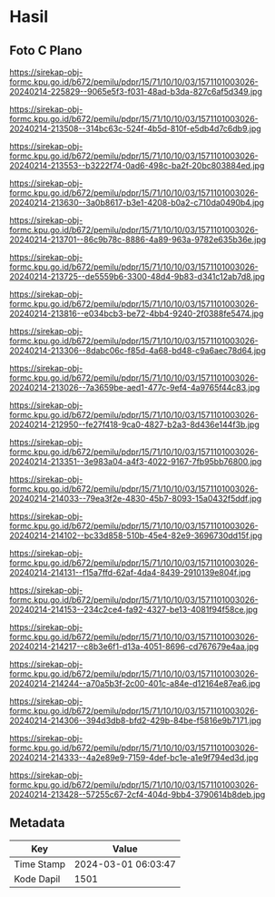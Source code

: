 # Hasil

## Foto C Plano

https://sirekap-obj-formc.kpu.go.id/b672/pemilu/pdpr/15/71/10/10/03/1571101003026-20240214-225829--9065e5f3-f031-48ad-b3da-827c6af5d349.jpg

https://sirekap-obj-formc.kpu.go.id/b672/pemilu/pdpr/15/71/10/10/03/1571101003026-20240214-213508--314bc63c-524f-4b5d-810f-e5db4d7c6db9.jpg

https://sirekap-obj-formc.kpu.go.id/b672/pemilu/pdpr/15/71/10/10/03/1571101003026-20240214-213553--b3222f74-0ad6-498c-ba2f-20bc803884ed.jpg

https://sirekap-obj-formc.kpu.go.id/b672/pemilu/pdpr/15/71/10/10/03/1571101003026-20240214-213630--3a0b8617-b3e1-4208-b0a2-c710da0490b4.jpg

https://sirekap-obj-formc.kpu.go.id/b672/pemilu/pdpr/15/71/10/10/03/1571101003026-20240214-213701--86c9b78c-8886-4a89-963a-9782e635b36e.jpg

https://sirekap-obj-formc.kpu.go.id/b672/pemilu/pdpr/15/71/10/10/03/1571101003026-20240214-213725--de5559b6-3300-48d4-9b83-d341c12ab7d8.jpg

https://sirekap-obj-formc.kpu.go.id/b672/pemilu/pdpr/15/71/10/10/03/1571101003026-20240214-213816--e034bcb3-be72-4bb4-9240-2f0388fe5474.jpg

https://sirekap-obj-formc.kpu.go.id/b672/pemilu/pdpr/15/71/10/10/03/1571101003026-20240214-213306--8dabc06c-f85d-4a68-bd48-c9a6aec78d64.jpg

https://sirekap-obj-formc.kpu.go.id/b672/pemilu/pdpr/15/71/10/10/03/1571101003026-20240214-213026--7a3659be-aed1-477c-9ef4-4a9765f44c83.jpg

https://sirekap-obj-formc.kpu.go.id/b672/pemilu/pdpr/15/71/10/10/03/1571101003026-20240214-212950--fe27f418-9ca0-4827-b2a3-8d436e144f3b.jpg

https://sirekap-obj-formc.kpu.go.id/b672/pemilu/pdpr/15/71/10/10/03/1571101003026-20240214-213351--3e983a04-a4f3-4022-9167-7fb95bb76800.jpg

https://sirekap-obj-formc.kpu.go.id/b672/pemilu/pdpr/15/71/10/10/03/1571101003026-20240214-214033--79ea3f2e-4830-45b7-8093-15a0432f5ddf.jpg

https://sirekap-obj-formc.kpu.go.id/b672/pemilu/pdpr/15/71/10/10/03/1571101003026-20240214-214102--bc33d858-510b-45e4-82e9-3696730dd15f.jpg

https://sirekap-obj-formc.kpu.go.id/b672/pemilu/pdpr/15/71/10/10/03/1571101003026-20240214-214131--f15a7ffd-62af-4da4-8439-2910139e804f.jpg

https://sirekap-obj-formc.kpu.go.id/b672/pemilu/pdpr/15/71/10/10/03/1571101003026-20240214-214153--234c2ce4-fa92-4327-be13-4081f94f58ce.jpg

https://sirekap-obj-formc.kpu.go.id/b672/pemilu/pdpr/15/71/10/10/03/1571101003026-20240214-214217--c8b3e6f1-d13a-4051-8696-cd767679e4aa.jpg

https://sirekap-obj-formc.kpu.go.id/b672/pemilu/pdpr/15/71/10/10/03/1571101003026-20240214-214244--a70a5b3f-2c00-401c-a84e-d12164e87ea6.jpg

https://sirekap-obj-formc.kpu.go.id/b672/pemilu/pdpr/15/71/10/10/03/1571101003026-20240214-214306--394d3db8-bfd2-429b-84be-f5816e9b7171.jpg

https://sirekap-obj-formc.kpu.go.id/b672/pemilu/pdpr/15/71/10/10/03/1571101003026-20240214-214333--4a2e89e9-7159-4def-bc1e-a1e9f794ed3d.jpg

https://sirekap-obj-formc.kpu.go.id/b672/pemilu/pdpr/15/71/10/10/03/1571101003026-20240214-213428--57255c67-2cf4-404d-9bb4-3790614b8deb.jpg


## Metadata

| Key        | Value               |
| ---------- | ------------------- |
| Time Stamp | 2024-03-01 06:03:47 |
| Kode Dapil | 1501                |



